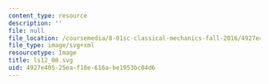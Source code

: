 ```yaml
---
content_type: resource
description: ''
file: null
file_location: /coursemedia/8-01sc-classical-mechanics-fall-2016/4927e40525eaf10e616abe1953bc04d6_ls12_08.svg
file_type: image/svg+xml
resourcetype: Image
title: ls12_08.svg
uid: 4927e405-25ea-f10e-616a-be1953bc04d6
---
```

